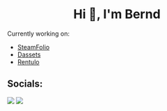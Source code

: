 <h1 align="center">Hi 👋, I'm Bernd</h1>

Currently working on:
- [SteamFolio](https://SteamFolio.com) 
- [Dassets](https://Dassets.io/)
- [Rentulo](https://Rentulo.com/)

## Socials:

[![](https://img.shields.io/badge/-@berndwl-%23181717?style=flat-square&logo=github)](https://github.com/berndwl)
[![](https://img.shields.io/badge/-Bernd%20Willems-blue?style=flat-square&logo=Linkedin&logoColor=white&link=https://www.linkedin.com/in/bernd-c-willems/)](https://www.linkedin.com/in/bernd-c-willems/)

<!---
## 𝗦𝘁𝗮𝘁𝘀

![berndwl's github stats](https://github-readme-stats.vercel.app/api?username=berndwl&show_icons=true&theme=dracula)
-->

